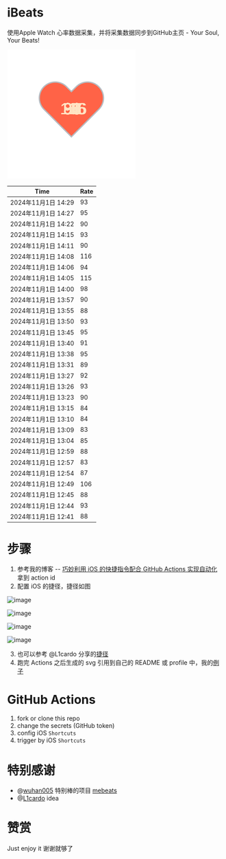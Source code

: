 # iBeats
使用Apple Watch 心率数据采集，并将采集数据同步到GitHub主页 - Your Soul, Your Beats!

![](./files/heart.svg)

<!--START_SECTION:my_heart_rate-->
| Time | Rate | 
 | ---- | ---- | 
| 2024年11月1日 14:29 | 93 |
| 2024年11月1日 14:27 | 95 |
| 2024年11月1日 14:22 | 90 |
| 2024年11月1日 14:15 | 93 |
| 2024年11月1日 14:11 | 90 |
| 2024年11月1日 14:08 | 116 |
| 2024年11月1日 14:06 | 94 |
| 2024年11月1日 14:05 | 115 |
| 2024年11月1日 14:00 | 98 |
| 2024年11月1日 13:57 | 90 |
| 2024年11月1日 13:55 | 88 |
| 2024年11月1日 13:50 | 93 |
| 2024年11月1日 13:45 | 95 |
| 2024年11月1日 13:40 | 91 |
| 2024年11月1日 13:38 | 95 |
| 2024年11月1日 13:31 | 89 |
| 2024年11月1日 13:27 | 92 |
| 2024年11月1日 13:26 | 93 |
| 2024年11月1日 13:23 | 90 |
| 2024年11月1日 13:15 | 84 |
| 2024年11月1日 13:10 | 84 |
| 2024年11月1日 13:09 | 83 |
| 2024年11月1日 13:04 | 85 |
| 2024年11月1日 12:59 | 88 |
| 2024年11月1日 12:57 | 83 |
| 2024年11月1日 12:54 | 87 |
| 2024年11月1日 12:49 | 106 |
| 2024年11月1日 12:45 | 88 |
| 2024年11月1日 12:44 | 93 |
| 2024年11月1日 12:41 | 88 |

<!--END_SECTION:my_heart_rate-->

# 步骤
1. 参考我的博客 -- [巧妙利用 iOS 的快捷指令配合 GitHub Actions 实现自动化](https://github.com/yihong0618/gitblog/issues/198) 拿到 action id
2. 配置 iOS 的捷径，捷径如图

![image](https://user-images.githubusercontent.com/15976103/122154218-0db0b480-ce97-11eb-93bb-5aec07c558dc.png)

![image](https://user-images.githubusercontent.com/15976103/122154236-186b4980-ce97-11eb-8e4b-70551a0391ae.png)

![image](https://user-images.githubusercontent.com/15976103/122154268-2d47dd00-ce97-11eb-902e-3acf292265a9.png)

![image](https://user-images.githubusercontent.com/15976103/122174055-fa144680-ceb4-11eb-9be2-3eb83cd516f7.png)

3. 也可以参考 @L1cardo 分享的[捷径](https://www.icloud.com/shortcuts/6ab6047b459c41ad822ad6b94b1c03d4)
4. 跑完 Actions 之后生成的 svg 引用到自己的 README 或 profile 中，我的[例子](https://github.com/yihong0618) 

# GitHub Actions

1. fork or clone this repo
2. change the secrets (GitHub token)
3. config iOS `Shortcuts` 
4. trigger by iOS `Shortcuts`

# 特别感谢
- @[wuhan005](https://github.com/wuhan005) 特别棒的项目 [mebeats](https://github.com/wuhan005/mebeats)
- @[L1cardo](https://github.com/L1cardo) idea

# 赞赏
Just enjoy it
谢谢就够了
